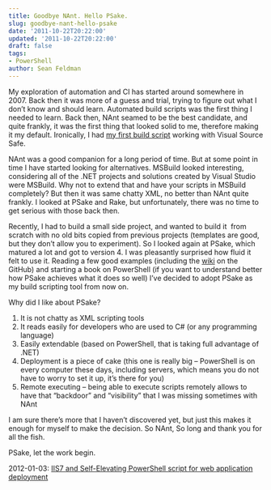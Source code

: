 ```yaml
---
title: Goodbye NAnt. Hello PSake.
slug: goodbye-nant-hello-psake
date: '2011-10-22T20:22:00'
updated: '2011-10-22T20:22:00'
draft: false
tags:
- PowerShell
author: Sean Feldman
---
```



My exploration of automation and CI has started around somewhere in 2007. Back then it was more of a guess and trial, trying to figure out what I don’t know and should learn. Automated build scripts was the first thing I needed to learn. Back then, NAnt seamed to be the best candidate, and quite frankly, it was the first thing that looked solid to me, therefore making it my default. Ironically, I had [my first build script](http://weblogs.asp.net/sfeldman/archive/2008/01/18/tdd-by-sample-search-criteria.aspx) working with Visual Source Safe.

NAnt was a good companion for a long period of time. But at some point in time I have started looking for alternatives. MSBuild looked interesting, considering all of the .NET projects and solutions created by Visual Studio were MSBuild. Why not to extend that and have your scripts in MSBuild completely? But then it was same chatty XML, no better than NAnt quite frankly. I looked at PSake and Rake, but unfortunately, there was no time to get serious with those back then.

Recently, I had to build a small side project, and wanted to build it  from scratch with no old bits copied from previous projects (templates are good, but they don’t allow you to experiment). So I looked again at PSake, which matured a lot and got to version 4. I was pleasantly surprised how fluid it felt to use it. Reading a few good examples (including the [wiki](https://github.com/JamesKovacs/psake/wiki) on the GitHub) and starting a book on PowerShell (if you want to understand better how PSake achieves what it does so well) I’ve decided to adopt PSake as my build scripting tool from now on.

Why did I like about PSake?

1. It is not chatty as XML scripting tools
2. It reads easily for developers who are used to C# (or any programming language)
3. Easily extendable (based on PowerShell, that is taking full advantage of .NET)
4. Deployment is a piece of cake (this one is really big – PowerShell is on every computer these days, including servers, which means you do not have to worry to set it up, it’s there for you)
5. Remote executing – being able to execute scripts remotely allows to have that “backdoor” and “visibility” that I was missing sometimes with NAnt

I am sure there’s more that I haven’t discovered yet, but just this makes it enough for myself to make the decision. So NAnt, So long and thank you for all the fish.

PSake, let the work begin.

2012-01-03: [IIS7 and Self-Elevating PowerShell script for web application deployment](http://geek.ianbattersby.com/2012/01/01/iis7-self-elevating-powershell)


